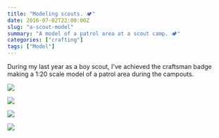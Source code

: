 ```yaml
---
title: "Modeling scouts. 🏕"
date: 2016-07-02T22:00:00Z
slug: "a-scout-model"
summary: "A model of a patrol area at a scout camp. 🏕"
categories: ["crafting"]
tags: ["Model"]
---
```

During my last year as a boy scout, I've achieved the craftsman badge making a 1:20 scale model of a patrol area during the campouts.


![](/uploads/model/model1.jpg)  

![](/uploads/model/model2.jpg)  

![](/uploads/model/model3.jpg)  

![](/uploads/model/model4.jpg)  



